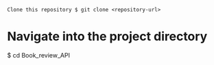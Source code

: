 ``Clone this repository
$ git clone <repository-url>``

# Navigate into the project directory
$ cd Book_review_API
